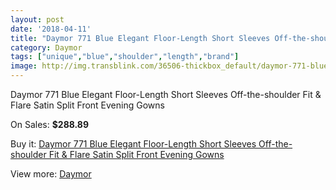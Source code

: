 ```yaml
---
layout: post
date: '2018-04-11'
title: "Daymor 771 Blue Elegant Floor-Length Short Sleeves Off-the-shoulder Fit & Flare Satin Split Front Evening Gowns"
category: Daymor
tags: ["unique","blue","shoulder","length","brand"]
image: http://img.transblink.com/36506-thickbox_default/daymor-771-blue-elegant-floor-length-short-sleeves-off-the-shoulder-fit-flare-satin-split-front-evening-gowns.jpg
---
```

Daymor 771 Blue Elegant Floor-Length Short Sleeves Off-the-shoulder Fit & Flare Satin Split Front Evening Gowns

On Sales: **$288.89**
<a href="https://www.transblink.com/en/daymor/11771-daymor-771-blue-elegant-floor-length-short-sleeves-off-the-shoulder-fit-flare-satin-split-front-evening-gowns.html"><amp-img layout="responsive" width="600" height="600" src="//img.transblink.com/36506-thickbox_default/daymor-771-blue-elegant-floor-length-short-sleeves-off-the-shoulder-fit-flare-satin-split-front-evening-gowns.jpg" alt="Daymor 771 Blue Elegant Floor-Length Short Sleeves Off-the-shoulder Fit & Flare Satin Split Front Evening Gowns 0" /></a>
<a href="https://www.transblink.com/en/daymor/11771-daymor-771-blue-elegant-floor-length-short-sleeves-off-the-shoulder-fit-flare-satin-split-front-evening-gowns.html"><amp-img layout="responsive" width="600" height="600" src="//img.transblink.com/36514-thickbox_default/daymor-771-blue-elegant-floor-length-short-sleeves-off-the-shoulder-fit-flare-satin-split-front-evening-gowns.jpg" alt="Daymor 771 Blue Elegant Floor-Length Short Sleeves Off-the-shoulder Fit & Flare Satin Split Front Evening Gowns 1" /></a>
<a href="https://www.transblink.com/en/daymor/11771-daymor-771-blue-elegant-floor-length-short-sleeves-off-the-shoulder-fit-flare-satin-split-front-evening-gowns.html"><amp-img layout="responsive" width="600" height="600" src="//img.transblink.com/36513-thickbox_default/daymor-771-blue-elegant-floor-length-short-sleeves-off-the-shoulder-fit-flare-satin-split-front-evening-gowns.jpg" alt="Daymor 771 Blue Elegant Floor-Length Short Sleeves Off-the-shoulder Fit & Flare Satin Split Front Evening Gowns 2" /></a>
<a href="https://www.transblink.com/en/daymor/11771-daymor-771-blue-elegant-floor-length-short-sleeves-off-the-shoulder-fit-flare-satin-split-front-evening-gowns.html"><amp-img layout="responsive" width="600" height="600" src="//img.transblink.com/36512-thickbox_default/daymor-771-blue-elegant-floor-length-short-sleeves-off-the-shoulder-fit-flare-satin-split-front-evening-gowns.jpg" alt="Daymor 771 Blue Elegant Floor-Length Short Sleeves Off-the-shoulder Fit & Flare Satin Split Front Evening Gowns 3" /></a>
<a href="https://www.transblink.com/en/daymor/11771-daymor-771-blue-elegant-floor-length-short-sleeves-off-the-shoulder-fit-flare-satin-split-front-evening-gowns.html"><amp-img layout="responsive" width="600" height="600" src="//img.transblink.com/36511-thickbox_default/daymor-771-blue-elegant-floor-length-short-sleeves-off-the-shoulder-fit-flare-satin-split-front-evening-gowns.jpg" alt="Daymor 771 Blue Elegant Floor-Length Short Sleeves Off-the-shoulder Fit & Flare Satin Split Front Evening Gowns 4" /></a>
<a href="https://www.transblink.com/en/daymor/11771-daymor-771-blue-elegant-floor-length-short-sleeves-off-the-shoulder-fit-flare-satin-split-front-evening-gowns.html"><amp-img layout="responsive" width="600" height="600" src="//img.transblink.com/36510-thickbox_default/daymor-771-blue-elegant-floor-length-short-sleeves-off-the-shoulder-fit-flare-satin-split-front-evening-gowns.jpg" alt="Daymor 771 Blue Elegant Floor-Length Short Sleeves Off-the-shoulder Fit & Flare Satin Split Front Evening Gowns 5" /></a>
<a href="https://www.transblink.com/en/daymor/11771-daymor-771-blue-elegant-floor-length-short-sleeves-off-the-shoulder-fit-flare-satin-split-front-evening-gowns.html"><amp-img layout="responsive" width="600" height="600" src="//img.transblink.com/36509-thickbox_default/daymor-771-blue-elegant-floor-length-short-sleeves-off-the-shoulder-fit-flare-satin-split-front-evening-gowns.jpg" alt="Daymor 771 Blue Elegant Floor-Length Short Sleeves Off-the-shoulder Fit & Flare Satin Split Front Evening Gowns 6" /></a>
<a href="https://www.transblink.com/en/daymor/11771-daymor-771-blue-elegant-floor-length-short-sleeves-off-the-shoulder-fit-flare-satin-split-front-evening-gowns.html"><amp-img layout="responsive" width="600" height="600" src="//img.transblink.com/36508-thickbox_default/daymor-771-blue-elegant-floor-length-short-sleeves-off-the-shoulder-fit-flare-satin-split-front-evening-gowns.jpg" alt="Daymor 771 Blue Elegant Floor-Length Short Sleeves Off-the-shoulder Fit & Flare Satin Split Front Evening Gowns 7" /></a>
<a href="https://www.transblink.com/en/daymor/11771-daymor-771-blue-elegant-floor-length-short-sleeves-off-the-shoulder-fit-flare-satin-split-front-evening-gowns.html"><amp-img layout="responsive" width="600" height="600" src="//img.transblink.com/36507-thickbox_default/daymor-771-blue-elegant-floor-length-short-sleeves-off-the-shoulder-fit-flare-satin-split-front-evening-gowns.jpg" alt="Daymor 771 Blue Elegant Floor-Length Short Sleeves Off-the-shoulder Fit & Flare Satin Split Front Evening Gowns 8" /></a>

Buy it: [Daymor 771 Blue Elegant Floor-Length Short Sleeves Off-the-shoulder Fit & Flare Satin Split Front Evening Gowns](https://www.transblink.com/en/daymor/11771-daymor-771-blue-elegant-floor-length-short-sleeves-off-the-shoulder-fit-flare-satin-split-front-evening-gowns.html "Daymor 771 Blue Elegant Floor-Length Short Sleeves Off-the-shoulder Fit & Flare Satin Split Front Evening Gowns")

View more: [Daymor](https://www.transblink.com/en/132-daymor "Daymor")